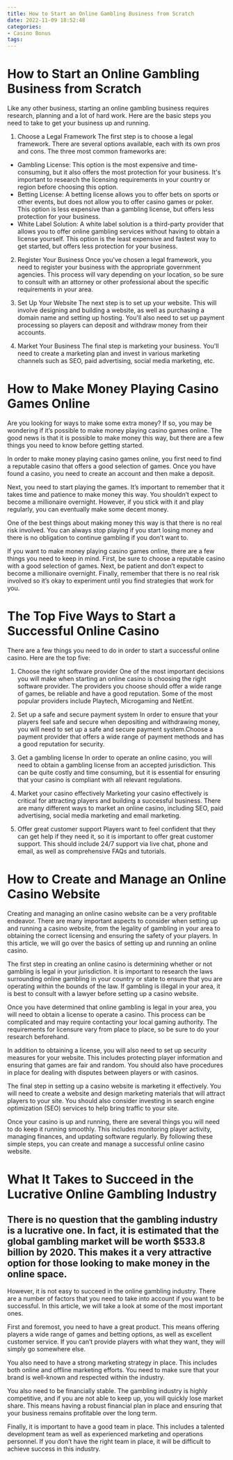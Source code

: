 ```yaml
---
title: How to Start an Online Gambling Business from Scratch 
date: 2022-11-09 18:52:48
categories:
- Casino Bonus
tags:
---
```



#  How to Start an Online Gambling Business from Scratch 

Like any other business, starting an online gambling business requires research, planning and a lot of hard work. Here are the basic steps you need to take to get your business up and running.

1. Choose a Legal Framework 
The first step is to choose a legal framework. There are several options available, each with its own pros and cons. The three most common frameworks are: 
- Gambling License: This option is the most expensive and time-consuming, but it also offers the most protection for your business. It's important to research the licensing requirements in your country or region before choosing this option. 
- Betting License: A betting license allows you to offer bets on sports or other events, but does not allow you to offer casino games or poker. This option is less expensive than a gambling license, but offers less protection for your business. 
- White Label Solution: A white label solution is a third-party provider that allows you to offer online gambling services without having to obtain a license yourself. This option is the least expensive and fastest way to get started, but offers less protection for your business.

2. Register Your Business 
Once you've chosen a legal framework, you need to register your business with the appropriate government agencies. This process will vary depending on your location, so be sure to consult with an attorney or other professional about the specific requirements in your area.

3. Set Up Your Website 
The next step is to set up your website. This will involve designing and building a website, as well as purchasing a domain name and setting up hosting. You'll also need to set up payment processing so players can deposit and withdraw money from their accounts.

4. Market Your Business 
The final step is marketing your business. You'll need to create a marketing plan and invest in various marketing channels such as SEO, paid advertising, social media marketing, etc.

#  How to Make Money Playing Casino Games Online 

Are you looking for ways to make some extra money? If so, you may be wondering if it’s possible to make money playing casino games online. The good news is that it is possible to make money this way, but there are a few things you need to know before getting started.

In order to make money playing casino games online, you first need to find a reputable casino that offers a good selection of games. Once you have found a casino, you need to create an account and then make a deposit.

Next, you need to start playing the games. It’s important to remember that it takes time and patience to make money this way. You shouldn’t expect to become a millionaire overnight. However, if you stick with it and play regularly, you can eventually make some decent money.

One of the best things about making money this way is that there is no real risk involved. You can always stop playing if you start losing money and there is no obligation to continue gambling if you don’t want to.

If you want to make money playing casino games online, there are a few things you need to keep in mind. First, be sure to choose a reputable casino with a good selection of games. Next, be patient and don’t expect to become a millionaire overnight. Finally, remember that there is no real risk involved so it’s okay to experiment until you find strategies that work for you.

#  The Top Five Ways to Start a Successful Online Casino 

There are a few things you need to do in order to start a successful online casino. Here are the top five:

1. Choose the right software provider 
One of the most important decisions you will make when starting an online casino is choosing the right software provider. The providers you choose should offer a wide range of games, be reliable and have a good reputation. Some of the most popular providers include Playtech, Microgaming and NetEnt.

2. Set up a safe and secure payment system 
In order to ensure that your players feel safe and secure when depositing and withdrawing money, you will need to set up a safe and secure payment system.Choose a payment provider that offers a wide range of payment methods and has a good reputation for security.

3. Get a gambling license 
In order to operate an online casino, you will need to obtain a gambling license from an accepted jurisdiction. This can be quite costly and time consuming, but it is essential for ensuring that your casino is compliant with all relevant regulations.

4. Market your casino effectively 
Marketing your casino effectively is critical for attracting players and building a successful business. There are many different ways to market an online casino, including SEO, paid advertising, social media marketing and email marketing.

5. Offer great customer support 
Players want to feel confident that they can get help if they need it, so it is important to offer great customer support. This should include 24/7 support via live chat, phone and email, as well as comprehensive FAQs and tutorials.

#  How to Create and Manage an Online Casino Website 

Creating and managing an online casino website can be a very profitable endeavor. There are many important aspects to consider when setting up and running a casino website, from the legality of gambling in your area to obtaining the correct licensing and ensuring the safety of your players. In this article, we will go over the basics of setting up and running an online casino.

The first step in creating an online casino is determining whether or not gambling is legal in your jurisdiction. It is important to research the laws surrounding online gambling in your country or state to ensure that you are operating within the bounds of the law. If gambling is illegal in your area, it is best to consult with a lawyer before setting up a casino website.

Once you have determined that online gambling is legal in your area, you will need to obtain a license to operate a casino. This process can be complicated and may require contacting your local gaming authority. The requirements for licensure vary from place to place, so be sure to do your research beforehand.

In addition to obtaining a license, you will also need to set up security measures for your website. This includes protecting player information and ensuring that games are fair and random. You should also have procedures in place for dealing with disputes between players or with casinos.

The final step in setting up a casino website is marketing it effectively. You will need to create a website and design marketing materials that will attract players to your site. You should also consider investing in search engine optimization (SEO) services to help bring traffic to your site.

Once your casino is up and running, there are several things you will need to do keep it running smoothly. This includes monitoring player activity, managing finances, and updating software regularly. By following these simple steps, you can create and manage a successful online casino website.

#  What It Takes to Succeed in the Lucrative Online Gambling Industry

## There is no question that the gambling industry is a lucrative one. In fact, it is estimated that the global gambling market will be worth $533.8 billion by 2020. This makes it a very attractive option for those looking to make money in the online space.

However, it is not easy to succeed in the online gambling industry. There are a number of factors that you need to take into account if you want to be successful. In this article, we will take a look at some of the most important ones.

First and foremost, you need to have a great product. This means offering players a wide range of games and betting options, as well as excellent customer service. If you can’t provide players with what they want, they will simply go somewhere else.

You also need to have a strong marketing strategy in place. This includes both online and offline marketing efforts. You need to make sure that your brand is well-known and respected within the industry.

You also need to be financially stable. The gambling industry is highly competitive, and if you are not able to keep up, you will quickly lose market share. This means having a robust financial plan in place and ensuring that your business remains profitable over the long term.

 Finally, it is important to have a good team in place. This includes a talented development team as well as experienced marketing and operations personnel. If you don’t have the right team in place, it will be difficult to achieve success in this industry.
